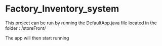 # Factory_Inventory_system

This project can be run by running the DefaultApp.java file located in the folder : /storeFront/

The app will then start running
